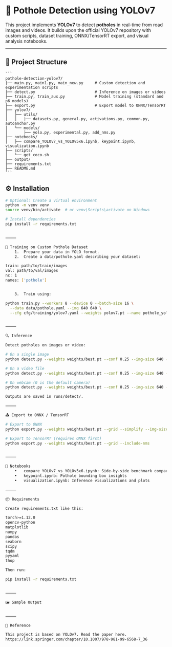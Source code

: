 
# 🚧 Pothole Detection using YOLOv7

This project implements **YOLOv7** to detect **potholes** in real-time from road images and videos. It builds upon the official YOLOv7 repository with custom scripts, dataset training, ONNX/TensorRT export, and visual analysis notebooks.

---

## 📂 Project Structure
<pre><code>```
pothole-detection-yolov7/
├── main.py, main1.py, main_new.py     # Custom detection and experimentation scripts
├── detect.py                          # Inference on images or videos
├── train.py, train_aux.py             # Model training (standard and p6 models)
├── export.py                          # Export model to ONNX/TensorRT
├── yolov7/
│   ├── utils/
│   │   ├── datasets.py, general.py, activations.py, common.py, autoanchor.py
│   └── models/
│       ├── yolo.py, experimental.py, add_nms.py
├── notebooks/
│   ├── compare_YOLOv7_vs_YOLOv5x6.ipynb, keypoint.ipynb, visualization.ipynb
├── scripts/
│   └── get_coco.sh
├── output/
├── requirements.txt
├── README.md
```
</code></pre>


## ⚙️ Installation

```bash
# Optional: Create a virtual environment
python -m venv venv
source venv/bin/activate  # or venv\Scripts\activate on Windows

# Install dependencies
pip install -r requirements.txt


⸻

🧠 Training on Custom Pothole Dataset
	1.	Prepare your data in YOLO format.
	2.	Create a data/pothole.yaml describing your dataset:

train: path/to/train/images
val: path/to/val/images
nc: 1
names: ['pothole']


	3.	Train using:

python train.py --workers 8 --device 0 --batch-size 16 \
  --data data/pothole.yaml --img 640 640 \
  --cfg cfg/training/yolov7.yaml --weights yolov7.pt --name pothole_yolov7


⸻

🔍 Inference

Detect potholes on images or video:

# On a single image
python detect.py --weights weights/best.pt --conf 0.25 --img-size 640 --source input/image.jpg

# On a video file
python detect.py --weights weights/best.pt --conf 0.25 --img-size 640 --source input/road.mp4

# On webcam (0 is the default camera)
python detect.py --weights weights/best.pt --conf 0.25 --img-size 640 --source 0

Outputs are saved in runs/detect/.

⸻

📤 Export to ONNX / TensorRT

# Export to ONNX
python export.py --weights weights/best.pt --grid --simplify --img-size 640 640

# Export to TensorRT (requires ONNX first)
python export.py --weights weights/best.pt --grid --include-nms


⸻

📒 Notebooks
	•	compare_YOLOv7_vs_YOLOv5x6.ipynb: Side-by-side benchmark comparisons
	•	keypoint.ipynb: Pothole bounding box insights
	•	visualization.ipynb: Inference visualizations and plots

⸻

📦 Requirements

Create requirements.txt like this:

torch>=1.12.0
opencv-python
matplotlib
numpy
pandas
seaborn
scipy
tqdm
pyyaml
thop

Then run:

pip install -r requirements.txt


⸻

🖼 Sample Output


⸻

🔗 Reference

This project is based on YOLOv7. Read the paper here.
https://link.springer.com/chapter/10.1007/978-981-99-6568-7_36

